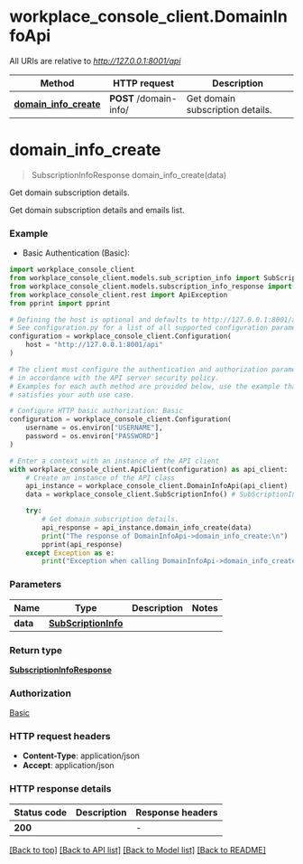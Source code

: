 # workplace_console_client.DomainInfoApi

All URIs are relative to *http://127.0.0.1:8001/api*

Method | HTTP request | Description
------------- | ------------- | -------------
[**domain_info_create**](DomainInfoApi.md#domain_info_create) | **POST** /domain-info/ | Get domain subscription details.


# **domain_info_create**
> SubscriptionInfoResponse domain_info_create(data)

Get domain subscription details.

Get domain subscription details and emails list.

### Example

* Basic Authentication (Basic):

```python
import workplace_console_client
from workplace_console_client.models.sub_scription_info import SubScriptionInfo
from workplace_console_client.models.subscription_info_response import SubscriptionInfoResponse
from workplace_console_client.rest import ApiException
from pprint import pprint

# Defining the host is optional and defaults to http://127.0.0.1:8001/api
# See configuration.py for a list of all supported configuration parameters.
configuration = workplace_console_client.Configuration(
    host = "http://127.0.0.1:8001/api"
)

# The client must configure the authentication and authorization parameters
# in accordance with the API server security policy.
# Examples for each auth method are provided below, use the example that
# satisfies your auth use case.

# Configure HTTP basic authorization: Basic
configuration = workplace_console_client.Configuration(
    username = os.environ["USERNAME"],
    password = os.environ["PASSWORD"]
)

# Enter a context with an instance of the API client
with workplace_console_client.ApiClient(configuration) as api_client:
    # Create an instance of the API class
    api_instance = workplace_console_client.DomainInfoApi(api_client)
    data = workplace_console_client.SubScriptionInfo() # SubScriptionInfo | 

    try:
        # Get domain subscription details.
        api_response = api_instance.domain_info_create(data)
        print("The response of DomainInfoApi->domain_info_create:\n")
        pprint(api_response)
    except Exception as e:
        print("Exception when calling DomainInfoApi->domain_info_create: %s\n" % e)
```



### Parameters


Name | Type | Description  | Notes
------------- | ------------- | ------------- | -------------
 **data** | [**SubScriptionInfo**](SubScriptionInfo.md)|  | 

### Return type

[**SubscriptionInfoResponse**](SubscriptionInfoResponse.md)

### Authorization

[Basic](../README.md#Basic)

### HTTP request headers

 - **Content-Type**: application/json
 - **Accept**: application/json

### HTTP response details

| Status code | Description | Response headers |
|-------------|-------------|------------------|
**200** |  |  -  |

[[Back to top]](#) [[Back to API list]](../README.md#documentation-for-api-endpoints) [[Back to Model list]](../README.md#documentation-for-models) [[Back to README]](../README.md)

